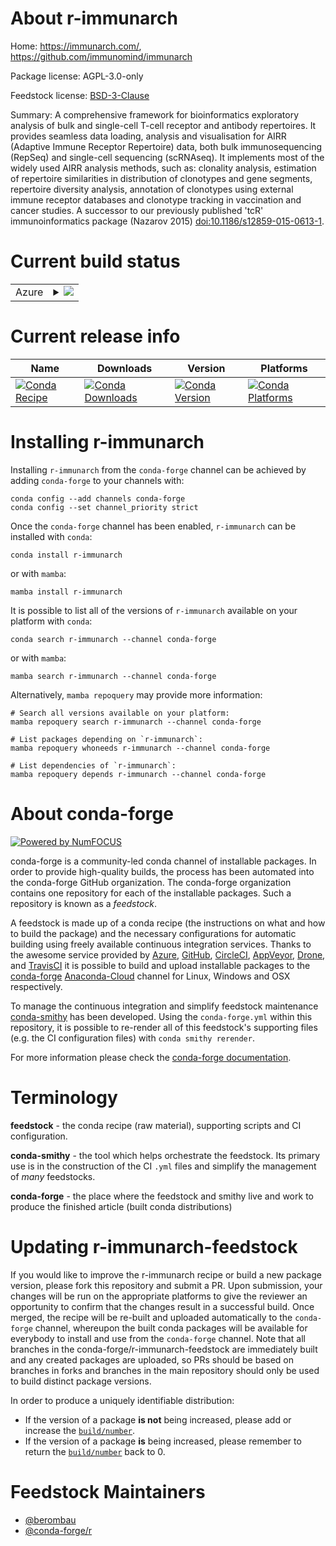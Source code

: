 About r-immunarch
=================

Home: https://immunarch.com/, https://github.com/immunomind/immunarch

Package license: AGPL-3.0-only

Feedstock license: [BSD-3-Clause](https://github.com/conda-forge/r-immunarch-feedstock/blob/main/LICENSE.txt)

Summary: A comprehensive framework for bioinformatics exploratory analysis of bulk and single-cell T-cell receptor and antibody repertoires. It provides seamless data loading, analysis and visualisation for AIRR (Adaptive Immune Receptor Repertoire) data, both bulk immunosequencing (RepSeq) and single-cell sequencing (scRNAseq). It implements most of the widely used AIRR analysis methods, such as: clonality analysis, estimation of repertoire similarities in distribution of clonotypes and gene segments, repertoire diversity analysis, annotation of clonotypes using external immune receptor databases and clonotype tracking in vaccination and cancer studies. A successor to our previously published 'tcR' immunoinformatics package (Nazarov 2015) <doi:10.1186/s12859-015-0613-1>.

Current build status
====================


<table>
    
  <tr>
    <td>Azure</td>
    <td>
      <details>
        <summary>
          <a href="https://dev.azure.com/conda-forge/feedstock-builds/_build/latest?definitionId=10483&branchName=main">
            <img src="https://dev.azure.com/conda-forge/feedstock-builds/_apis/build/status/r-immunarch-feedstock?branchName=main">
          </a>
        </summary>
        <table>
          <thead><tr><th>Variant</th><th>Status</th></tr></thead>
          <tbody><tr>
              <td>linux_64_r_base4.1</td>
              <td>
                <a href="https://dev.azure.com/conda-forge/feedstock-builds/_build/latest?definitionId=10483&branchName=main">
                  <img src="https://dev.azure.com/conda-forge/feedstock-builds/_apis/build/status/r-immunarch-feedstock?branchName=main&jobName=linux&configuration=linux%20linux_64_r_base4.1" alt="variant">
                </a>
              </td>
            </tr><tr>
              <td>linux_64_r_base4.2</td>
              <td>
                <a href="https://dev.azure.com/conda-forge/feedstock-builds/_build/latest?definitionId=10483&branchName=main">
                  <img src="https://dev.azure.com/conda-forge/feedstock-builds/_apis/build/status/r-immunarch-feedstock?branchName=main&jobName=linux&configuration=linux%20linux_64_r_base4.2" alt="variant">
                </a>
              </td>
            </tr><tr>
              <td>osx_64_r_base4.1</td>
              <td>
                <a href="https://dev.azure.com/conda-forge/feedstock-builds/_build/latest?definitionId=10483&branchName=main">
                  <img src="https://dev.azure.com/conda-forge/feedstock-builds/_apis/build/status/r-immunarch-feedstock?branchName=main&jobName=osx&configuration=osx%20osx_64_r_base4.1" alt="variant">
                </a>
              </td>
            </tr><tr>
              <td>osx_64_r_base4.2</td>
              <td>
                <a href="https://dev.azure.com/conda-forge/feedstock-builds/_build/latest?definitionId=10483&branchName=main">
                  <img src="https://dev.azure.com/conda-forge/feedstock-builds/_apis/build/status/r-immunarch-feedstock?branchName=main&jobName=osx&configuration=osx%20osx_64_r_base4.2" alt="variant">
                </a>
              </td>
            </tr><tr>
              <td>win_64</td>
              <td>
                <a href="https://dev.azure.com/conda-forge/feedstock-builds/_build/latest?definitionId=10483&branchName=main">
                  <img src="https://dev.azure.com/conda-forge/feedstock-builds/_apis/build/status/r-immunarch-feedstock?branchName=main&jobName=win&configuration=win%20win_64_" alt="variant">
                </a>
              </td>
            </tr>
          </tbody>
        </table>
      </details>
    </td>
  </tr>
</table>

Current release info
====================

| Name | Downloads | Version | Platforms |
| --- | --- | --- | --- |
| [![Conda Recipe](https://img.shields.io/badge/recipe-r--immunarch-green.svg)](https://anaconda.org/conda-forge/r-immunarch) | [![Conda Downloads](https://img.shields.io/conda/dn/conda-forge/r-immunarch.svg)](https://anaconda.org/conda-forge/r-immunarch) | [![Conda Version](https://img.shields.io/conda/vn/conda-forge/r-immunarch.svg)](https://anaconda.org/conda-forge/r-immunarch) | [![Conda Platforms](https://img.shields.io/conda/pn/conda-forge/r-immunarch.svg)](https://anaconda.org/conda-forge/r-immunarch) |

Installing r-immunarch
======================

Installing `r-immunarch` from the `conda-forge` channel can be achieved by adding `conda-forge` to your channels with:

```
conda config --add channels conda-forge
conda config --set channel_priority strict
```

Once the `conda-forge` channel has been enabled, `r-immunarch` can be installed with `conda`:

```
conda install r-immunarch
```

or with `mamba`:

```
mamba install r-immunarch
```

It is possible to list all of the versions of `r-immunarch` available on your platform with `conda`:

```
conda search r-immunarch --channel conda-forge
```

or with `mamba`:

```
mamba search r-immunarch --channel conda-forge
```

Alternatively, `mamba repoquery` may provide more information:

```
# Search all versions available on your platform:
mamba repoquery search r-immunarch --channel conda-forge

# List packages depending on `r-immunarch`:
mamba repoquery whoneeds r-immunarch --channel conda-forge

# List dependencies of `r-immunarch`:
mamba repoquery depends r-immunarch --channel conda-forge
```


About conda-forge
=================

[![Powered by
NumFOCUS](https://img.shields.io/badge/powered%20by-NumFOCUS-orange.svg?style=flat&colorA=E1523D&colorB=007D8A)](https://numfocus.org)

conda-forge is a community-led conda channel of installable packages.
In order to provide high-quality builds, the process has been automated into the
conda-forge GitHub organization. The conda-forge organization contains one repository
for each of the installable packages. Such a repository is known as a *feedstock*.

A feedstock is made up of a conda recipe (the instructions on what and how to build
the package) and the necessary configurations for automatic building using freely
available continuous integration services. Thanks to the awesome service provided by
[Azure](https://azure.microsoft.com/en-us/services/devops/), [GitHub](https://github.com/),
[CircleCI](https://circleci.com/), [AppVeyor](https://www.appveyor.com/),
[Drone](https://cloud.drone.io/welcome), and [TravisCI](https://travis-ci.com/)
it is possible to build and upload installable packages to the
[conda-forge](https://anaconda.org/conda-forge) [Anaconda-Cloud](https://anaconda.org/)
channel for Linux, Windows and OSX respectively.

To manage the continuous integration and simplify feedstock maintenance
[conda-smithy](https://github.com/conda-forge/conda-smithy) has been developed.
Using the ``conda-forge.yml`` within this repository, it is possible to re-render all of
this feedstock's supporting files (e.g. the CI configuration files) with ``conda smithy rerender``.

For more information please check the [conda-forge documentation](https://conda-forge.org/docs/).

Terminology
===========

**feedstock** - the conda recipe (raw material), supporting scripts and CI configuration.

**conda-smithy** - the tool which helps orchestrate the feedstock.
                   Its primary use is in the construction of the CI ``.yml`` files
                   and simplify the management of *many* feedstocks.

**conda-forge** - the place where the feedstock and smithy live and work to
                  produce the finished article (built conda distributions)


Updating r-immunarch-feedstock
==============================

If you would like to improve the r-immunarch recipe or build a new
package version, please fork this repository and submit a PR. Upon submission,
your changes will be run on the appropriate platforms to give the reviewer an
opportunity to confirm that the changes result in a successful build. Once
merged, the recipe will be re-built and uploaded automatically to the
`conda-forge` channel, whereupon the built conda packages will be available for
everybody to install and use from the `conda-forge` channel.
Note that all branches in the conda-forge/r-immunarch-feedstock are
immediately built and any created packages are uploaded, so PRs should be based
on branches in forks and branches in the main repository should only be used to
build distinct package versions.

In order to produce a uniquely identifiable distribution:
 * If the version of a package **is not** being increased, please add or increase
   the [``build/number``](https://docs.conda.io/projects/conda-build/en/latest/resources/define-metadata.html#build-number-and-string).
 * If the version of a package **is** being increased, please remember to return
   the [``build/number``](https://docs.conda.io/projects/conda-build/en/latest/resources/define-metadata.html#build-number-and-string)
   back to 0.

Feedstock Maintainers
=====================

* [@berombau](https://github.com/berombau/)
* [@conda-forge/r](https://github.com/conda-forge/r/)

